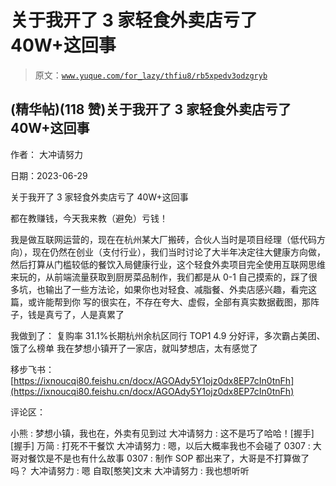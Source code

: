 # 关于我开了 3 家轻食外卖店亏了 40W+这回事

> 原文：[`www.yuque.com/for_lazy/thfiu8/rb5xpedv3odzgryb`](https://www.yuque.com/for_lazy/thfiu8/rb5xpedv3odzgryb)



## (精华帖)(118 赞)关于我开了 3 家轻食外卖店亏了 40W+这回事 

作者： 大冲请努力 

日期：2023-06-29 

关于我开了 3 家轻食外卖店亏了 40W+这回事 

都在教赚钱，今天我来教（避免）亏钱！ 

我是做互联网运营的，现在在杭州某大厂搬砖，合伙人当时是项目经理（低代码方向），现在仍然在创业（支付行业），我们当时讨论了大半年决定往大健康方向做，然后打算从门槛较低的餐饮入局健康行业，这个轻食外卖项目完全使用互联网思维来玩的，从前端流量获取到厨房菜品制作，我们都是从 0-1 自己摸索的，踩了很多坑，也输出了一些方法论，如果你也对轻食、减脂餐、外卖店感兴趣，看完这篇，或许能帮到你 写的很实在，不存在夸大、虚假，全部有真实数据截图，那阵子，钱是真亏了，人是真累了 

我做到了： 复购率 31.1%长期杭州余杭区同行 TOP1 4.9 分好评，多次霸占美团、饿了么榜单 我在梦想小镇开了一家店，就叫梦想店，太有感觉了 

移步飞书：[https://ixnoucqi80.feishu.cn/docx/AGOAdy5Y1ojz0dx8EP7cIn0tnFh](https://ixnoucqi80.feishu.cn/docx/AGOAdy5Y1ojz0dx8EP7cIn0tnFh) 

评论区： 

小熊 : 梦想小镇，我也在，外卖有见到过 大冲请努力 : 这不是巧了哈哈！[握手][握手] 万简 : 打死不干餐饮 大冲请努力 : 嗯，以后大概率我也不会碰了 0307 : 大哥对餐饮是不是也有什么故事 0307 : 制作 SOP 都出来了，大哥是不打算做了吗？ 大冲请努力 : 嗯 自取[憨笑]文末 大冲请努力 : 我也想听听